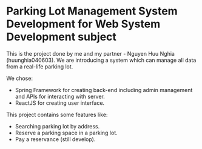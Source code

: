 # Parking Lot Management System Development for Web System Development subject

This is the project done by me and my partner - Nguyen Huu Nghia (huunghia040603). We are introducing a system which can manage all data from a real-life parking lot.

We chose:
- Spring Framework for creating back-end including admin management and APIs for interacting with server.
- ReactJS for creating user interface.

This project contains some features like:
- Searching parking lot by address.
- Reserve a parking space in a parking lot.
- Pay a reservance (still develop).

